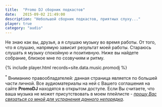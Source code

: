 ```yaml
---
title:  "Promo DJ сборник подкастов"
date:   2015-09-02 21:49:00
description: "Небольшой сборник подкастов, приятных слуху..."
player: true
category: "audio"
---
```


<p>Не знаю как вы, друзья, а я слушаю музыку во время работы. От того, что я слушаю, напрямую зависит результат моей работы. Стараюсь слушать я музыку спокойную и позитивную. Ниже вы найдете собрание, близкое мне по созвучиям и ритму.</p>

{% include player.html records=site.data.music.promodj %}

<p class="copyright-informer">
  <sup>*</sup>
  Вниманию правообладателей: данная страница является по большей части личной. Все аудиоматериалы на ней с Вашего соглашения на сайте <b>PromoDJ</b> находятся в открытом доступе. Если Вы считаете, что ваша музыка не может присутствовать в моем плейлисте - <em><u>прошу Вас связаться со мной для устранения данного непорядка</u></em>.
</p>